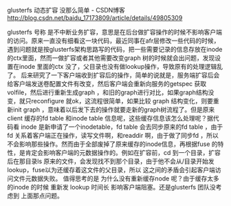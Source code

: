 

glusterfs 动态扩容 没那么简单 - CSDN博客 
http://blog.csdn.net/baidu_17173809/article/details/49805309

glusterfs 号称 是不中断业务扩容，意思是在后台做扩容操作的时候不影响客户端的访问。原来一直没有细看这一块代码，最近同事在afr层修改一些代码的时候，遇到问题就是按glusterfs架构思路写的代码，把一些需要记录的信息存放在inode 的ctx里面，然而一做扩容或者其他需要改变graph 树的时候就会出问题，发现设置在inode 里面的ctx 没了，父目录也没有做lookup操作，导致原有的处理逻辑乱了。
后来研究了一下客户端收到扩容后的操作，简单的说就是，服务端扩容后会给客户端发送卷配置文件有改变，然后客户端会重新向服务的getspec 获取volfile，然后进行重新生成graph ，和旧的graph进行对比，如果graph结构没变，就只reconfigure 就ok，这流程很简单，如果比较 graph 结构变化，则要重新init graph ，意味着以后发下去的操作就要走新的graph树流程了。但是原来client 缓存的fd table 和inode table 信息呢，这些缓存信息该怎么处理呢？据代码看 inode 是新申请了一个inodetable，fd table 会去同步原来的fd table ，由于 fd 关系着客户端正在操作，读写文件啊，和readdir 啊，由于做了同步fd ，所以不会影响那些操作。然而由于全部废掉了原来缓存的inode信息，再根据fuse 的特性，是肯定会影响客户端的元数据操作的。例如在扩容前，cd 到一个目录，扩容后在那目录ls 原来的文件，会发现找不到那个目录，由于他不会从/目录开始发lookup，fuse以为还缓存着这文件的父目录，所以 这之间的矛盾会引起客户端访问文件元数据失败。
值得思考的是 为什么没有重新缓存node 呢？由于缓存太多的inode 的时候 重新发 lookup 时间长 影响客户端阻塞。还是glusterfs 团队没考虑到 上面那点问题。 